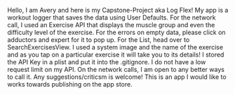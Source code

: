 Hello, I am Avery and here is my Capstone-Project aka Log Flex! 
My app is a workout logger that saves the data using User Defaults. For the network call, I used an Exercise API that displays the muscle group and even the difficulty level of the exercise. 
For the errors on empty data, please click on adductors and expert for it to pop up. For the List, head over to SearchExercisesView. I used a system image and the name of the exercise and as you tap on a particular exercise it will take you to its details! I stored the API Key in a plist and put it into the .gitignore. I do not have a low request limit on my API. On the network calls, I am open to any better ways to call it. Any suggestions/criticsm is welcome! This is an app I would like to works towards publishing on the app store.